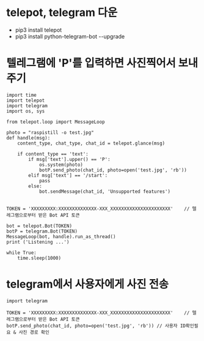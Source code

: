# telepot, telegram 다운
  - pip3 install telepot
  - pip3 install python-telegram-bot --upgrade

# 텔레그램에 'P'를 입력하면 사진찍어서 보내주기
```
import time
import telepot
import telegram
import os, sys

from telepot.loop import MessageLoop

photo = "raspistill -o test.jpg"
def handle(msg):
    content_type, chat_type, chat_id = telepot.glance(msg)

    if content_type == 'text':
        if msg['text'].upper() == 'P':
            os.system(photo)
            botP.send_photo(chat_id, photo=open('test.jpg', 'rb'))
        elif msg['text'] == '/start':
            pass
        else:
            bot.sendMessage(chat_id, 'Unsupported features')


TOKEN = 'XXXXXXXXX:XXXXXXXXXXXXXX-XXX_XXXXXXXXXXXXXXXXXXXXXX'    // 텔레그램으로부터 받은 Bot API 토큰

bot = telepot.Bot(TOKEN)
botP = telegram.Bot(TOKEN)
MessageLoop(bot, handle).run_as_thread()
print ('Listening ...')

while True:
    time.sleep(1000)
```

# telegram에서 사용자에게 사진 전송
```
import telegram

TOKEN = 'XXXXXXXXX:XXXXXXXXXXXXXX-XXX_XXXXXXXXXXXXXXXXXXXXXX'    // 텔레그램으로부터 받은 Bot API 토큰
botP.send_photo(chat_id, photo=open('test.jpg', 'rb')) // 사용자 ID확인필요 & 사진 경로 확인
```
